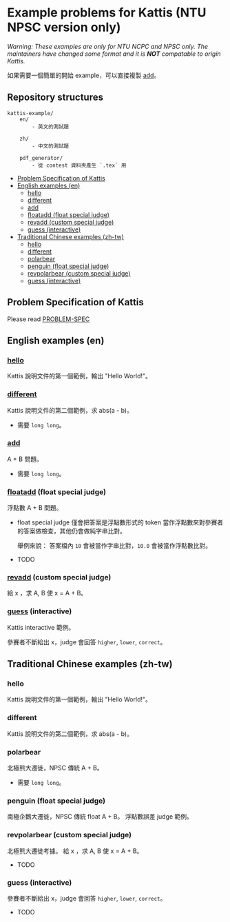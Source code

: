 # Example problems for Kattis (NTU NPSC version only)

*Warning: These examples are only for NTU NCPC and NPSC only. The maintainers have changed some format and it is __NOT__ compatable to origin Kattis.*

如果需要一個簡單的開始 example，可以直接複製 [add](en/add)。


## Repository structures

```
kattis-example/
    en/
        - 英文的測試題

    zh/
        - 中文的測試題

    pdf_generator/
        - 從 contest 資料夾產生 `.tex` 用
```

<!-- START doctoc generated TOC please keep comment here to allow auto update -->
<!-- DON'T EDIT THIS SECTION, INSTEAD RE-RUN doctoc TO UPDATE -->


- [Problem Specification of Kattis](#problem-specification-of-kattis)
- [English examples (en)](#english-examples-en)
  - [hello](#hello)
  - [different](#different)
  - [add](#add)
  - [floatadd (float special judge)](#floatadd-float-special-judge)
  - [revadd (custom special judge)](#revadd-custom-special-judge)
  - [guess (interactive)](#guess-interactive)
- [Traditional Chinese examples (zh-tw)](#traditional-chinese-examples-zh-tw)
  - [hello](#hello-1)
  - [different](#different-1)
  - [polarbear](#polarbear)
  - [penguin (float special judge)](#penguin-float-special-judge)
  - [revpolarbear (custom special judge)](#revpolarbear-custom-special-judge)
  - [guess (interactive)](#guess-interactive-1)

<!-- END doctoc generated TOC please keep comment here to allow auto update -->

## Problem Specification of Kattis
Please read [PROBLEM-SPEC](PROBLEM-SPEC.md)


## English examples (en)

### [hello](en/hello)

Kattis 說明文件的第一個範例，輸出 "Hello World!"。


### [different](en/different)

Kattis 說明文件的第二個範例，求 abs(a - b)。

* 需要 `long long`。


### [add](en/add)

A + B 問題。

* 需要 `long long`。


### [floatadd](en/floatadd) (float special judge)

浮點數 A + B 問題。

* float special judge 僅會把答案是浮點數形式的 token 當作浮點數來對參賽者的答案做檢查，其他仍會做純字串比對。

    舉例來說： 答案檔內 `10` 會被當作字串比對，`10.0` 會被當作浮點數比對。
* TODO


### [revadd](en/revadd) (custom special judge)

給 x ，求 A, B 使 x = A + B。


### [guess](en/guess) (interactive)

Kattis interactive 範例。

參賽者不斷給出 x，judge 會回答 `higher`, `lower`, `correct`。


## Traditional Chinese examples (zh-tw)

### hello

Kattis 說明文件的第一個範例，輸出 "Hello World!"。

### different

Kattis 說明文件的第二個範例，求 abs(a - b)。

### polarbear
北極熊大遷徙，NPSC 傳統 A + B。
* 需要 `long long`。

### penguin (float special judge)
南極企鵝大遷徙，NPSC 傳統 float A + B。
浮點數誤差 judge 範例。

### revpolarbear (custom special judge)
北極熊大遷徙考據。
給 x ，求 A, B 使 x = A + B。

* TODO

### guess (interactive)
參賽者不斷給出 x，judge 會回答 `higher`, `lower`, `correct`。

* TODO
